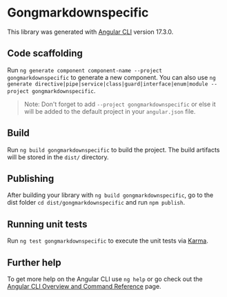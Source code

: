 # Gongmarkdownspecific

This library was generated with [Angular CLI](https://github.com/angular/angular-cli) version 17.3.0.

## Code scaffolding

Run `ng generate component component-name --project gongmarkdownspecific` to generate a new component. You can also use `ng generate directive|pipe|service|class|guard|interface|enum|module --project gongmarkdownspecific`.
> Note: Don't forget to add `--project gongmarkdownspecific` or else it will be added to the default project in your `angular.json` file. 

## Build

Run `ng build gongmarkdownspecific` to build the project. The build artifacts will be stored in the `dist/` directory.

## Publishing

After building your library with `ng build gongmarkdownspecific`, go to the dist folder `cd dist/gongmarkdownspecific` and run `npm publish`.

## Running unit tests

Run `ng test gongmarkdownspecific` to execute the unit tests via [Karma](https://karma-runner.github.io).

## Further help

To get more help on the Angular CLI use `ng help` or go check out the [Angular CLI Overview and Command Reference](https://angular.io/cli) page.
